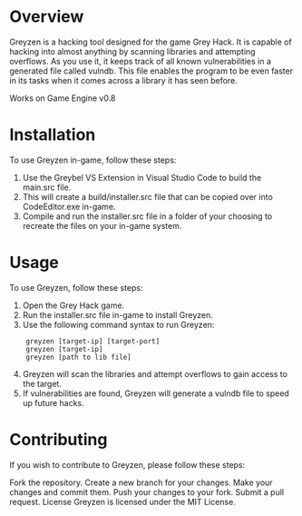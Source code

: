 # Overview

Greyzen is a hacking tool designed for the game Grey Hack. It is capable of hacking into almost anything by scanning libraries and attempting overflows. As you use it, it keeps track of all known vulnerabilities in a generated file called vulndb. This file enables the program to be even faster in its tasks when it comes across a library it has seen before.

Works on Game Engine v0.8

# Installation

To use Greyzen in-game, follow these steps:

1. Use the Greybel VS Extension in Visual Studio Code to build the main.src file.
2. This will create a build/installer.src file that can be copied over into CodeEditor.exe in-game.
3. Compile and run the installer.src file in a folder of your choosing to recreate the files on your in-game system.

# Usage

To use Greyzen, follow these steps:

1. Open the Grey Hack game.
2. Run the installer.src file in-game to install Greyzen.
3. Use the following command syntax to run Greyzen:

```
    greyzen [target-ip] [target-port]
    greyzen [target-ip]
    greyzen [path to lib file]
```

4. Greyzen will scan the libraries and attempt overflows to gain access to the target.
5. If vulnerabilities are found, Greyzen will generate a vulndb file to speed up future hacks.

# Contributing

If you wish to contribute to Greyzen, please follow these steps:

Fork the repository.
Create a new branch for your changes.
Make your changes and commit them.
Push your changes to your fork.
Submit a pull request.
License
Greyzen is licensed under the MIT License.
